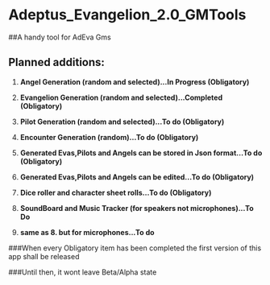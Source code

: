 # Adeptus_Evangelion_2.0_GMTools
##A handy tool for AdEva Gms

## Planned additions:

1. **Angel Generation (random and selected)...In Progress (Obligatory)**

2. **Evangelion Generation (random and selected)...Completed (Obligatory)**

3. **Pilot Generation (random and selected)...To do (Obligatory)**

4. **Encounter Generation (random)...To do (Obligatory)**

5. **Generated Evas,Pilots and Angels can be stored in Json format...To do (Obligatory)**

6. **Generated Evas,Pilots and Angels can be edited...To do (Obligatory)**

7. **Dice roller and character sheet rolls...To do (Obligatory)**

8. **SoundBoard and Music Tracker (for speakers not microphones)...To Do**

9. **same as 8. but for microphones...To do**

###When every Obligatory item has been completed the first version of this app shall be released

###Until then, it wont leave Beta/Alpha state